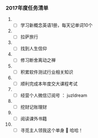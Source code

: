 ### 2017年度任务清单

1. - [ ] 学习新概念英语1册，每天记单词10个
2. - [ ] 拉萨旅行
3. - [ ] 找到人生信仰
3. - [ ] 修习断舍离动之禅
4. - [ ] 积累软件测试行业相关知识
5. - [ ] 顺利完成本年度交大课程考试
6. - [ ] 经营个人微信订阅号 ： juzldream
7. - [ ] 挖财记账理财
8. - [ ] 阅读课外书籍
9. - [ ] 寻觅主人领我这个单身 :dog: 哈哈！
